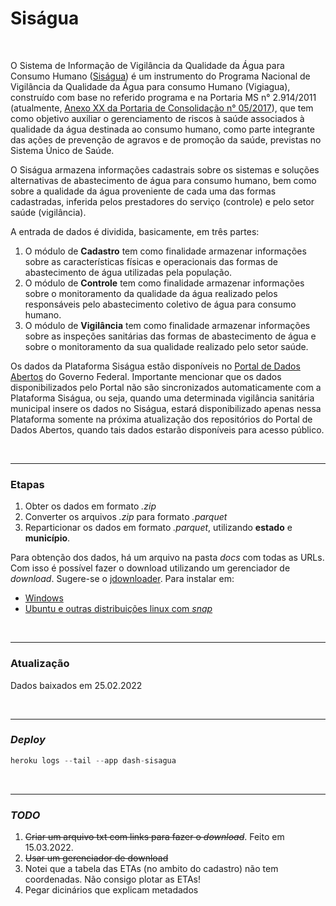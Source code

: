 # Siságua

<br>

O Sistema de Informação de Vigilância da Qualidade da Água para Consumo Humano ([Siságua](http://sisagua.saude.gov.br/sisagua/login.jsf)) é um instrumento do Programa Nacional de Vigilância da Qualidade da Água para consumo Humano (Vigiagua), construído com base no referido programa e na Portaria MS n° 2.914/2011 (atualmente, [Anexo XX da Portaria de Consolidação n° 05/2017](https://cevs-admin.rs.gov.br/upload/arquivos/201804/26143402-anexo-xx.pdf)), que tem como objetivo auxiliar o gerenciamento de riscos à saúde associados à qualidade da água destinada ao consumo humano, como parte integrante das ações de prevenção de agravos e de promoção da saúde, previstas no Sistema Único de Saúde.

O Siságua armazena informações cadastrais sobre os sistemas e soluções alternativas de abastecimento de água para consumo humano, bem como sobre a qualidade da água proveniente de cada uma das formas cadastradas, inferida pelos prestadores do serviço (controle) e pelo setor saúde (vigilância).

A entrada de dados é dividida, basicamente, em três partes:

1. O módulo de **Cadastro** tem como finalidade armazenar informações sobre as características físicas e operacionais das formas de abastecimento de água utilizadas pela população.
2. O módulo de **Controle** tem como finalidade armazenar informações sobre o monitoramento da qualidade da água realizado pelos responsáveis pelo abastecimento coletivo de água para consumo humano.
3. O módulo de **Vigilância** tem como finalidade armazenar informações sobre as inspeções sanitárias das formas de abastecimento de água e sobre o monitoramento da sua qualidade realizado pelo setor saúde.

Os dados da Plataforma Siságua estão disponíveis no [Portal de Dados Abertos](http://www.dados.gov.br/dataset?tags=SISAGUA) do Governo Federal. Importante mencionar que os dados disponibilizados pelo Portal não são sincronizados automaticamente com a Plataforma Siságua, ou seja, quando uma determinada vigilância sanitária municipal insere os dados no Siságua, estará disponibilizado apenas nessa Plataforma somente na próxima atualização dos repositórios do Portal de Dados Abertos, quando tais dados estarão disponíveis para acesso público.

<br>

---

### Etapas

1. Obter os dados em formato *.zip*
2. Converter os arquivos *.zip* para formato *.parquet*
3. Reparticionar os dados em formato *.parquet*, utilizando **estado** e **município**.


Para obtenção dos dados, há um arquivo na pasta *docs* com todas as URLs. Com isso é possível fazer o download utilizando um gerenciador de *download*. Sugere-se o [jdownloader](https://jdownloader.org). Para instalar em:
- [Windows](https://jdownloader.org/download/index)
- [Ubuntu e outras distribuições linux com *snap*](https://snapcraft.io/install/jdownloader2/ubuntu)

<br>

---

### Atualização

Dados baixados em 25.02.2022


<br>

----

### *Deploy*
```python
heroku logs --tail --app dash-sisagua
```

<br>

---

### *TODO*

1. <strike>Criar um arquivo txt com links para fazer o *download*</strike>. Feito em 15.03.2022.
2. <strike>Usar um gerenciador de download</strike>
3. Notei que a tabela das ETAs (no ambito do cadastro) não tem coordenadas. Não consigo plotar as ETAs!
4. Pegar dicinários que explicam metadados

